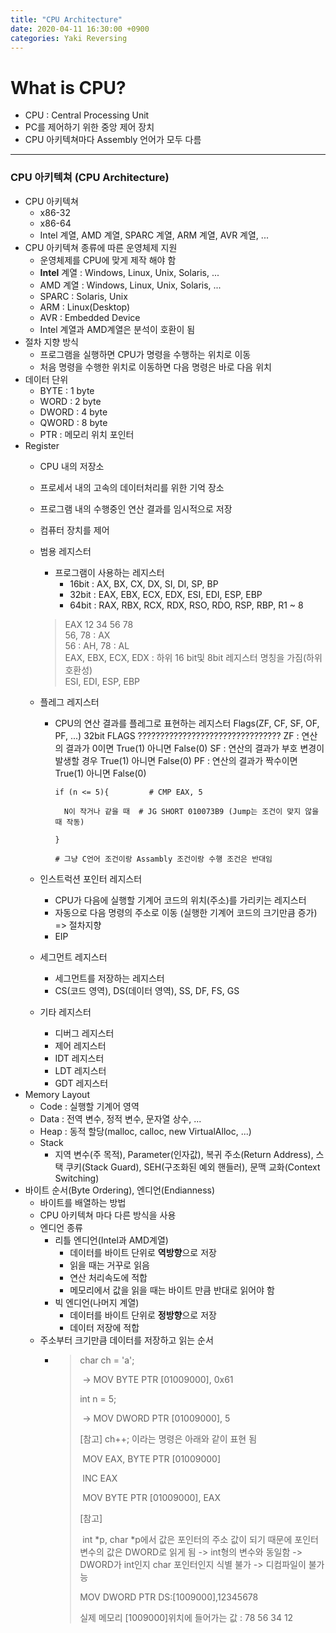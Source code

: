 ```yaml
---
title: "CPU Architecture"
date: 2020-04-11 16:30:00 +0900
categories: Yaki Reversing
---
```


# What is CPU?
- CPU : Central Processing Unit
- PC를 제어하기 위한 중앙 제어 장치
- CPU 아키텍쳐마다 Assembly 언어가 모두 다름

***

### CPU 아키텍쳐 (CPU Architecture)
- CPU 아키텍쳐
  - x86-32
  - x86-64
  - Intel 계열, AMD 계열, SPARC 계열, ARM 계열, AVR 계열, ...
- CPU 아키텍쳐 종류에 따른 운영체제 지원
  - 운영체제를 CPU에 맞게 제작 해야 함
  - **Intel** 계열 : Windows, Linux, Unix, Solaris, ...
  - AMD 계열 : Windows, Linux, Unix, Solaris, ...
  - SPARC : Solaris, Unix
  - ARM : Linux(Desktop)
  - AVR : Embedded Device
  - Intel 계열과 AMD계열은 분석이 호환이 됨
- 절차 지향 방식
  - 프로그램을 실행하면 CPU가 명령을 수행하는 위치로 이동
  - 처음 명령을 수행한 위치로 이동하면 다음 명령은 바로 다음 위치
- 데이터 단위
  - BYTE  : 1 byte
  - WORD : 2 byte
  - DWORD : 4 byte
  - QWORD : 8 byte
  - PTR : 메모리 위치 포인터
- Register
  - CPU 내의 저장소
  - 프로세서 내의 고속의 데이터처리를 위한 기억 장소
  - 프로그램 내의 수행중인 연산 결과를 임시적으로 저장
  - 컴퓨터 장치를 제어
  - 범용 레지스터
    - 프로그램이 사용하는 레지스터
        - 16bit : AX, BX, CX, DX, SI, DI, SP, BP
        - 32bit : EAX, EBX, ECX, EDX, ESI, EDI, ESP, EBP
        - 64bit : RAX, RBX, RCX, RDX, RSO, RDO, RSP, RBP, R1 ~ 8
    > EAX   12      34      56      78  
    > ​56, 78 : AX  
    > 56 : AH, 78 : AL  
    > EAX, EBX, ECX, EDX : 하위 16 bit및 8bit 레지스터 명칭을 가짐(하위 호환성)  
    > ESI, EDI, ESP, EBP

  - 플레그 레지스터
    - CPU의 연산 결과를 플레그로 표현하는 레지스터
      Flags(ZF, CF, SF, OF, PF, ...)
      32bit FLAGS  ????????????????????????????????
      ZF : 연산의 결과가 0이면 True(1) 아니면 False(0)
      SF : 연산의 결과가 부호 변경이 발생할 경우 True(1) 아니면 False(0)
      PF : 연산의 결과가 짝수이면 True(1) 아니면 False(0)
      ~~~
      if (n <= 5){         # CMP EAX, 5
      
        N이 작거나 같을 때  # JG SHORT 010073B9 (Jump는 조건이 맞지 않을 때 작동)
      
      }
      
      # 그냥 C언어 조건이랑 Assambly 조건이랑 수행 조건은 반대임
      ~~~

  - 인스트럭션 포인터 레지스터
    - CPU가 다음에 실행할 기계어 코드의 위치(주소)를 가리키는 레지스터
    - 자동으로 다음 명령의 주소로 이동 (실행한 기계어 코드의 크기만큼 증가) => 절차지향
    - EIP
  - 세그먼트 레지스터
    - 세그먼트를 저장하는 레지스터
    - CS(코드 영역), DS(데이터 영역), SS, DF, FS, GS
  - 기타 레지스터
    - 디버그 레지스터
    - 제어 레지스터
    - IDT 레지스터
    - LDT 레지스터
    - GDT 레지스터
- Memory Layout
  - Code : 실행할 기계어 영역
  - Data : 전역 변수, 정적 변수, 문자열 상수, ...
  - Heap : 동적 할당(malloc, calloc, new VirtualAlloc, ...)
  - Stack
    - 지역 변수(주 목적), Parameter(인자값), 복귀 주소(Return Address), 스택 쿠키(Stack Guard), SEH(구조화된 예외 핸들러), 문맥 교화(Context Switching)
- 바이트 순서(Byte Ordering), 엔디언(Endianness)
  - 바이트를 배열하는 방법
  - CPU 아키텍쳐 마다 다른 방식을 사용
  - 엔디언 종류
    - 리틀 엔디언(Intel과 AMD계열)
      - 데이터를 바이트 단위로 **역방향**으로 저장
      - 읽을 때는 거꾸로 읽음
      - 연산 처리속도에 적합
      - 메모리에서 값을 읽을 때는 바이트 만큼 반대로 읽어야 함
    - 빅 엔디언(나머지 계열)
      - 데이터를 바이트 단위로 **정방향**으로 저장
      - 데이터 저장에 적합
  - 주소부터 크기만큼 데이터를 저장하고 읽는 순서
    - > char ch = 'a';
      >
      > ​	-> MOV BYTE PTR [01009000], 0x61
      >
      > int n = 5;
      >
      > ​	-> MOV DWORD PTR [01009000], 5
      >
      > 
      >
      > [참고] ch++; 이라는 명령은 아래와 같이 표현 됨
      >
      > ​	MOV EAX, BYTE PTR [01009000]
      >
      > ​	INC	EAX
      >
      > ​	MOV BYTE PTR [01009000], EAX
      >
      > [참고]
      >
      > ​	int *p, char *p에서 값은 포인터의 주소 값이 되기 때문에 포인터 변수의 값은 DWORD로 읽게 됨 -> int형의 변수와 동일함 -> DWORD가 int인지 char 포인터인지 식별 불가 -> 디컴파일이 불가능
      >
      > 
      >
      > MOV DWORD PTR DS:[1009000],12345678
      >
      > 실제 메모리 [1009000]위치에 들어가는 값 : 78 56 34 12